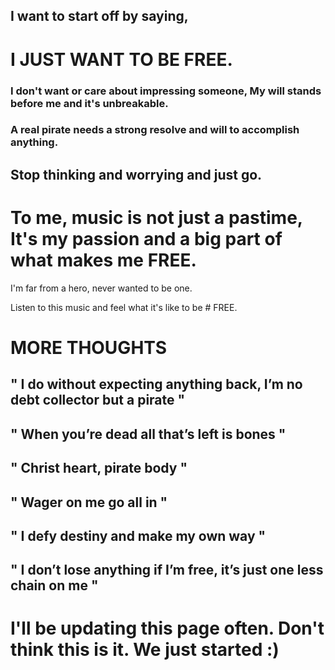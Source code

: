 ## I want to start off by saying, 

# I JUST WANT TO BE FREE.

### I don't want or care about impressing someone, My will stands before me and it's unbreakable.

### A real pirate needs a strong resolve and will to accomplish anything.

## Stop thinking and worrying and just go. 

# To me, music is not just a pastime, It's my passion and a big part of what makes me FREE.

I'm far from a hero, never wanted to be one.

Listen to this music and feel what it's like to be # FREE.

# MORE THOUGHTS

## " I do without expecting anything back, I’m no debt collector but a pirate "

## " When you’re dead all that’s left is bones " 

## " Christ heart, pirate body "

## " Wager on me go all in "

## " I defy destiny and make my own way "

## " I don’t lose anything if I’m free, it’s just one less chain on me " 

# I'll be updating this page often. Don't think this is it. We just started :)
